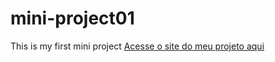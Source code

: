 # mini-project01
This is my first mini project
<a href="https://spectorprime.github.io/mini-project01/" target="_blank">Acesse o site do meu projeto aqui</a>
